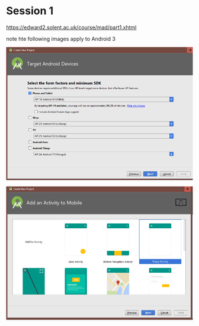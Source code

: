 # Session 1

https://edward2.solent.ac.uk/course/mad/part1.xhtml

note hte following images apply to Android 3

![alt text](../session1/images/TargetKitKat.png "Figure TargetKitKat.png")

![alt text](../session1/images/EmptyActivity.png "Figure EmptyActivity.png")
